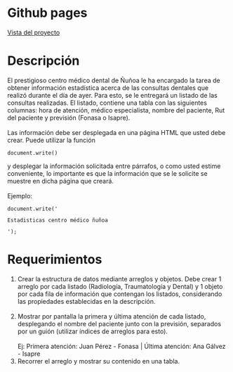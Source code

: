 <!DOCTYPE html>
<html>

<head>
  <meta charset="utf-8">
  <meta name="viewport" content="width=device-width, initial-scale=1.0">
  <link rel="stylesheet" href="https://stackedit.io/style.css" />
</head>

<body class="stackedit">
  <div class="stackedit__html">
    <h1 id="github-pages">Github pages</h1>
    <p><a href="https://josefamendezpruebaunodl.ga/Unidad_3/3_1_VariablesYOperadoresLogicos/index.html">Vista
        del proyecto</a></p>
    <h1 id="desafío">Descripción </h1>
    <p>El prestigioso centro médico dental de Ñuñoa le ha encargado la tarea de obtener
        información estadística acerca de las consultas dentales que realizó durante el día de ayer.
        Para esto, se le entregará un listado de las consultas realizadas. El listado, contiene una
        tabla con las siguientes columnas: hora de atención, médico especialista, nombre del
        paciente, Rut del paciente y previsión (Fonasa o Isapre).
    <br>
    <br>
    Las información debe ser desplegada en una página HTML que usted debe crear. Puede
    utilizar la función  <pre><code>document.write()</code></pre> y desplegar la información solicitada entre párrafos, o
    como usted estime conveniente, lo importante es que la información que se le solicite se
    muestre en dicha página que creará.
    <br>
    <br>
    Ejemplo:
    </p>
    <pre><code>document.write('<p>Estadisticas centro médico ñuñoa</p>');</code></pre>  
    <h1>Requerimientos</h1>
    <ol>
        <li>Crear la estructura de datos mediante arreglos y objetos. Debe crear 1 arreglo por
            cada listado (Radiología, Traumatología y Dental) y 1 objeto por cada fila de
            información que contengan los listados, considerando las propiedades establecidas
            en la descripción.
        </li>
        <br>
        <li>
        Mostrar por pantalla la primera y última atención de cada listado, desplegando el
        nombre del paciente junto con la previsión, separados por un guión (utilizar índices
        de arreglos para esto).
        <br>
        <br>
        Ej: Primera atención: Juan Pérez - Fonasa | Última atención: Ana Gálvez - Isapre
        </li>
        <li>
        Recorrer el arreglo y mostrar su contenido en una tabla.
        </li>
    </ol>
  </div>
</body>

</html>

